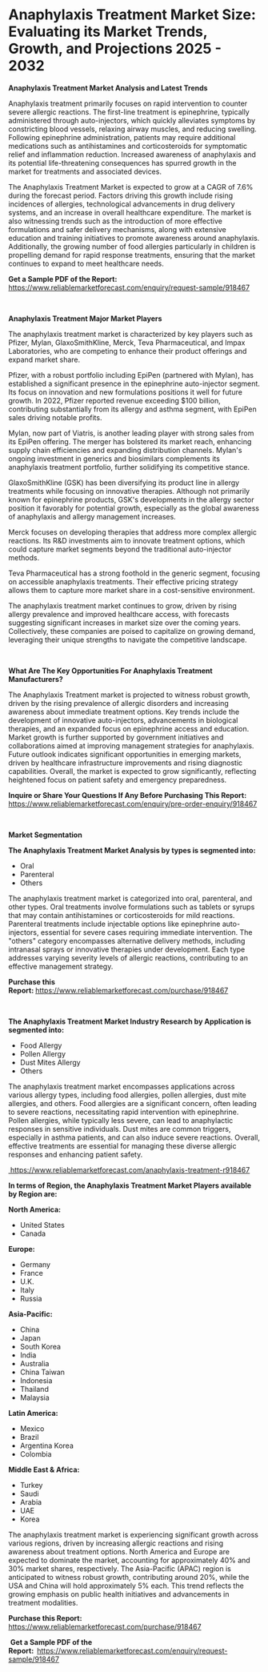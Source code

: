 <p><h1>Anaphylaxis Treatment Market Size: Evaluating its Market Trends, Growth, and Projections 2025 - 2032</h1></p><p><strong>Anaphylaxis Treatment Market Analysis and Latest Trends</strong></p>
<p><p>Anaphylaxis treatment primarily focuses on rapid intervention to counter severe allergic reactions. The first-line treatment is epinephrine, typically administered through auto-injectors, which quickly alleviates symptoms by constricting blood vessels, relaxing airway muscles, and reducing swelling. Following epinephrine administration, patients may require additional medications such as antihistamines and corticosteroids for symptomatic relief and inflammation reduction. Increased awareness of anaphylaxis and its potential life-threatening consequences has spurred growth in the market for treatments and associated devices. </p><p>The Anaphylaxis Treatment Market is expected to grow at a CAGR of 7.6% during the forecast period. Factors driving this growth include rising incidences of allergies, technological advancements in drug delivery systems, and an increase in overall healthcare expenditure. The market is also witnessing trends such as the introduction of more effective formulations and safer delivery mechanisms, along with extensive education and training initiatives to promote awareness around anaphylaxis. Additionally, the growing number of food allergies particularly in children is propelling demand for rapid response treatments, ensuring that the market continues to expand to meet healthcare needs.</p></p>
<p><strong>Get a Sample PDF of the Report:&nbsp;</strong> <a href="https://www.reliablemarketforecast.com/enquiry/request-sample/918467?utm_campaign=3294&utm_medium=2&utm_source=Github&utm_content=ia&utm_term=18042025&utm_id=anaphylaxis-treatment">https://www.reliablemarketforecast.com/enquiry/request-sample/918467</a></p>
<p>&nbsp;</p>
<p><strong>Anaphylaxis Treatment Major Market Players</strong></p>
<p><p>The anaphylaxis treatment market is characterized by key players such as Pfizer, Mylan, GlaxoSmithKline, Merck, Teva Pharmaceutical, and Impax Laboratories, who are competing to enhance their product offerings and expand market share.</p><p>Pfizer, with a robust portfolio including EpiPen (partnered with Mylan), has established a significant presence in the epinephrine auto-injector segment. Its focus on innovation and new formulations positions it well for future growth. In 2022, Pfizer reported revenue exceeding $100 billion, contributing substantially from its allergy and asthma segment, with EpiPen sales driving notable profits.</p><p>Mylan, now part of Viatris, is another leading player with strong sales from its EpiPen offering. The merger has bolstered its market reach, enhancing supply chain efficiencies and expanding distribution channels. Mylan's ongoing investment in generics and biosimilars complements its anaphylaxis treatment portfolio, further solidifying its competitive stance.</p><p>GlaxoSmithKline (GSK) has been diversifying its product line in allergy treatments while focusing on innovative therapies. Although not primarily known for epinephrine products, GSK's developments in the allergy sector position it favorably for potential growth, especially as the global awareness of anaphylaxis and allergy management increases.</p><p>Merck focuses on developing therapies that address more complex allergic reactions. Its R&D investments aim to innovate treatment options, which could capture market segments beyond the traditional auto-injector methods.</p><p>Teva Pharmaceutical has a strong foothold in the generic segment, focusing on accessible anaphylaxis treatments. Their effective pricing strategy allows them to capture more market share in a cost-sensitive environment.</p><p>The anaphylaxis treatment market continues to grow, driven by rising allergy prevalence and improved healthcare access, with forecasts suggesting significant increases in market size over the coming years. Collectively, these companies are poised to capitalize on growing demand, leveraging their unique strengths to navigate the competitive landscape.</p></p>
<p>&nbsp;</p>
<p><strong>What Are The Key Opportunities For Anaphylaxis Treatment Manufacturers?</strong></p>
<p><p>The Anaphylaxis Treatment market is projected to witness robust growth, driven by the rising prevalence of allergic disorders and increasing awareness about immediate treatment options. Key trends include the development of innovative auto-injectors, advancements in biological therapies, and an expanded focus on epinephrine access and education. Market growth is further supported by government initiatives and collaborations aimed at improving management strategies for anaphylaxis. Future outlook indicates significant opportunities in emerging markets, driven by healthcare infrastructure improvements and rising diagnostic capabilities. Overall, the market is expected to grow significantly, reflecting heightened focus on patient safety and emergency preparedness.</p></p>
<p><strong>Inquire or Share Your Questions If Any Before Purchasing This Report:</strong> <a href="https://www.reliablemarketforecast.com/enquiry/pre-order-enquiry/918467?utm_campaign=3294&utm_medium=2&utm_source=Github&utm_content=ia&utm_term=18042025&utm_id=anaphylaxis-treatment">https://www.reliablemarketforecast.com/enquiry/pre-order-enquiry/918467</a></p>
<p>&nbsp;</p>
<p><strong>Market Segmentation</strong></p>
<p><strong>The Anaphylaxis Treatment Market Analysis by types is segmented into:</strong></p>
<p><ul><li>Oral</li><li>Parenteral</li><li>Others</li></ul></p>
<p><p>The anaphylaxis treatment market is categorized into oral, parenteral, and other types. Oral treatments involve formulations such as tablets or syrups that may contain antihistamines or corticosteroids for mild reactions. Parenteral treatments include injectable options like epinephrine auto-injectors, essential for severe cases requiring immediate intervention. The "others" category encompasses alternative delivery methods, including intranasal sprays or innovative therapies under development. Each type addresses varying severity levels of allergic reactions, contributing to an effective management strategy.</p></p>
<p><strong>Purchase this Report:&nbsp;</strong><a href="https://www.reliablemarketforecast.com/purchase/918467?utm_campaign=3294&utm_medium=2&utm_source=Github&utm_content=ia&utm_term=18042025&utm_id=anaphylaxis-treatment">https://www.reliablemarketforecast.com/purchase/918467</a></p>
<p>&nbsp;</p>
<p><strong>The Anaphylaxis Treatment Market Industry Research by Application is segmented into:</strong></p>
<p><ul><li>Food Allergy</li><li>Pollen Allergy</li><li>Dust Mites Allergy</li><li>Others</li></ul></p>
<p><p>The anaphylaxis treatment market encompasses applications across various allergy types, including food allergies, pollen allergies, dust mite allergies, and others. Food allergies are a significant concern, often leading to severe reactions, necessitating rapid intervention with epinephrine. Pollen allergies, while typically less severe, can lead to anaphylactic responses in sensitive individuals. Dust mites are common triggers, especially in asthma patients, and can also induce severe reactions. Overall, effective treatments are essential for managing these diverse allergic responses and enhancing patient safety.</p></p>
<p><a href="https://www.reliablemarketforecast.com/anaphylaxis-treatment-r918467?utm_campaign=3294&utm_medium=2&utm_source=Github&utm_content=ia&utm_term=18042025&utm_id=anaphylaxis-treatment">&nbsp;https://www.reliablemarketforecast.com/anaphylaxis-treatment-r918467</a></p>
<p><strong>In terms of Region, the Anaphylaxis Treatment Market Players available by Region are:</strong></p>
<p>
    <p> <strong> North America: </strong>
        <ul>
            <li>United States</li>
            <li>Canada</li>
        </ul>
        </p> 
    <p> <strong> Europe: </strong>
        <ul>
            <li>Germany</li>
            <li>France</li>
            <li>U.K.</li>
            <li>Italy</li>
            <li>Russia</li>
        </ul>
        </p> 
    <p> <strong> Asia-Pacific: </strong>
        <ul>
            <li>China</li>
            <li>Japan</li>
            <li>South Korea</li>
            <li>India</li>
            <li>Australia</li>
            <li>China Taiwan</li>
            <li>Indonesia</li>
            <li>Thailand</li>
            <li>Malaysia</li>
        </ul>
        </p> 
    <p> <strong> Latin America: </strong>
        <ul>
            <li>Mexico</li>
            <li>Brazil</li>
            <li>Argentina Korea</li>
            <li>Colombia</li>
        </ul>
        </p> 
    <p> <strong> Middle East & Africa: </strong>
        <ul>
            <li>Turkey</li>
            <li>Saudi</li>
            <li>Arabia</li>
            <li>UAE</li>
            <li>Korea</li>
        </ul>
    </p>
    </p>
<p><p>The anaphylaxis treatment market is experiencing significant growth across various regions, driven by increasing allergic reactions and rising awareness about treatment options. North America and Europe are expected to dominate the market, accounting for approximately 40% and 30% market shares, respectively. The Asia-Pacific (APAC) region is anticipated to witness robust growth, contributing around 20%, while the USA and China will hold approximately 5% each. This trend reflects the growing emphasis on public health initiatives and advancements in treatment modalities.</p></p>
<p><strong>Purchase this Report: </strong><a href="https://www.reliablemarketforecast.com/purchase/918467?utm_campaign=3294&utm_medium=2&utm_source=Github&utm_content=ia&utm_term=18042025&utm_id=anaphylaxis-treatment">https://www.reliablemarketforecast.com/purchase/918467</a></p>
<p>&nbsp;<strong>Get a Sample PDF of the Report:&nbsp;&nbsp;</strong><a href="https://www.reliablemarketforecast.com/enquiry/request-sample/918467?utm_campaign=3294&utm_medium=2&utm_source=Github&utm_content=ia&utm_term=18042025&utm_id=anaphylaxis-treatment">https://www.reliablemarketforecast.com/enquiry/request-sample/918467</a></p>
<p><strong></strong></p>
<p><p></p><p></p><p></p></p>